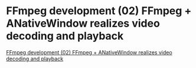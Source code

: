 # FFmpeg development (02) FFmpeg + ANativeWindow realizes video decoding and playback
[FFmpeg development (02) FFmpeg + ANativeWindow realizes video decoding and playback](https://aiwithcloud.com/2022/09/15/ffmpeg_development_02_ffmpeg__anativewindow_realizes_video_decoding_and_playback/)